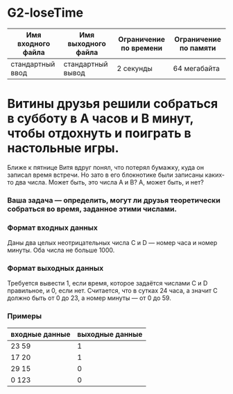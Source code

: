 # G2-loseTime

|Имя входного файла|Имя выходного файла|Ограничение по времени|Ограничение по памяти|
|-|-|-|-|
|стандартный ввод|стандартный вывод|2 секунды|64 мегабайта

# Витины друзья решили собраться в субботу в A часов и B минут, чтобы отдохнуть и поиграть в настольные игры.

Ближе к пятнице Витя вдруг понял, что потерял бумажку, куда он записал время встречи. Но зато в его блокнотике были записаны каких-то два числа. Может быть, это числа A и B? А, может быть, и нет?

### Ваша задача — определить, могут ли друзья теоретически собраться во время, заданное этими числами.

### Формат входных данных
Даны два целых неотрицательных числа C и D — номер часа и номер минуты. Оба числа не больше 1000.
### Формат выходных данных
Требуется вывести 1, если время, которое задаётся числами C и D правильное, и 0, если нет. Считается, что в сутках 24 часа, а значит C должно быть от 0 до 23, а номер минуты — от 0 до 59.
### Примеры
|входные данные|выходные данные|
|-|-|
|23 59|1|
|17 20|1|
|29 15|0|
|0 123|0|

